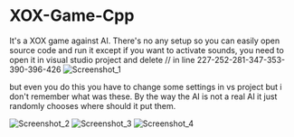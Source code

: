 # XOX-Game-Cpp
It's a XOX game against AI. There's no any setup so you can easily open source code and run it except if you want to activate sounds,
you need to open it in visual studio project and delete // in line 227-252-281-347-353-390-396-426
![Screenshot_1](https://user-images.githubusercontent.com/73065112/119401390-1a048000-bce4-11eb-98ab-707675fa71d2.png)

but even you do this you have to change some settings in vs project but i don't remember what was these.
By the way the AI is not a real AI it just randomly chooses where should it put them.

![Screenshot_2](https://user-images.githubusercontent.com/73065112/119402261-613f4080-bce5-11eb-99e7-ef02786ce185.png)
![Screenshot_3](https://user-images.githubusercontent.com/73065112/119402269-63090400-bce5-11eb-8b54-2a688735a85e.png)
![Screenshot_4](https://user-images.githubusercontent.com/73065112/119402273-63a19a80-bce5-11eb-8737-5081198454f3.png)

